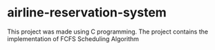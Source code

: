# airline-reservation-system

This project was made using C programming. The project contains the implementation of FCFS Scheduling Algorithm
